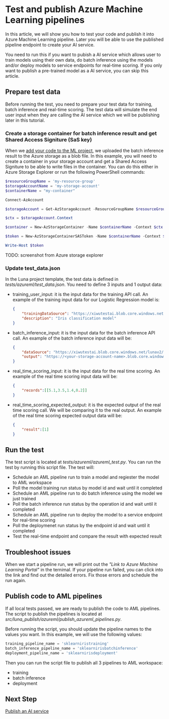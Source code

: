 # Test and publish Azure Machine Learning pipelines

In this article, we will show you how to test your code and publish it into Azure Machine Learning pipeline. Later you will be able to use the published pipeline endpoint to create your AI service.

You need to run this if you want to pubish a AI service which allows user to train models using their own data, do batch inference using the models and/or deploy models to service endpoints for real-time scoring. If you only want to publish a pre-trained model as a AI service, you can skip this article.

## Prepare test data

Before running the test, you need to prepare your test data for training, batch inference and real-time scoring. The test data will simulate the end user input when they are calling the AI service which we will be publishing later in this tutorial.

### Create a storage container for batch inference result and get Shared Access Signiture (SaS key)

When we [add your code to the ML project](./add-ml-code.md), we uploaded the batch inference result to the Azure storage as a blob file. In this example, you will need to create a container in your storage account and get a Shared Access Signiture to be able to write files in the container. You can do this either in Azure Storage Explorer or run the following PowerShell commands:

```powershell
$resourceGroupName = 'my-resource-group'
$storageAccountName = 'my-storage-account'
$containerName = "my-container"

Connect-AzAccount

$storageAccount = Get-AzStorageAccount -ResourceGroupName $resourceGroupName -Name $storageAccountName

$ctx = $storageAccount.Context

$container = New-AzStorageContainer -Name $containerName -Context $ctx

$token = New-AzStorageContainerSASToken -Name $containerName -Context $ctx -Permission rwdl

Write-Host $token
```

TODO: screenshot from Azure storage explorer

### Update test_data.json

In the Luna project template, the test data is defined in *tests/azureml/test_data.json*. You need to define 3 inputs and 1 output data:

- training_user_input: it is the input data for the training API call. An example of the training input data for our Logistic Regression model is:

  ```json
  {
      "trainingDataSource": "https://xiwutestai.blob.core.windows.net/lunav2/iris/iris.csv?st=2020-07-22T17%3A19%3A10Z&se=2027-10-12T17%3A19%3A00Z&sp=rl&sv=2018-03-28&sr=b&sig=7c%2BaoI8QtdepDHKqJqjjljdBUyDyuL8wbKol2Kn7xaI%3D",
      "description": "Iris classification model"
  }
  ```

- batch_inference_input: it is the input data for the batch inference API call. An example of the batch inference input data will be:

  ```json
  {
      "dataSource": "https://xiwutestai.blob.core.windows.net/lunav2/iris/iris_test.csv?st=2020-07-22T20%3A52%3A09Z&se=2031-10-14T20%3A52%3A00Z&sp=rl&sv=2018-03-28&sr=b&sig=Thjj%2BjB4GSvWMIUuqKJLLhYLfJSq4uhf%2B7A5ai6qSoA%3D",
      "output": "https://<your-storage-account-name>.blob.core.windows.net/<your-container-name>/iris/result.csv<your-sas-key>"
  }
  ```

- real_time_scoring_input: it is the input data for the real time scoring. An example of the real time scoring input data will be:

  ```json
  {
      "records":[[5.1,3.5,1.4,0.2]]
  }
  ```

- real_time_scoring_expected_output: it is the expected output of the real time scoring call. We will be comparing it to the real output. An example of the real time scoring expected output data will be:

  ```json
  {
      "result":[1]
  }
  ```

## Run the test

The test script is located at *tests/azureml/azureml_test.py*. You can run the test by running this script file. The test will:

- Schedule an AML pipeline run to train a model and regiester the model to AML workspace
- Poll the model training run status by model id and wait until it completed
- Schedule an AML pipeline run to do batch inference using the model we just trained
- Poll the batch inference run status by the operation id and wait until it completed
- Schedule an AML pipeline run to deploy the model to a service endpoint for real-time scoring
- Poll the deploymenet run status by the endpoint id and wait until it completed
- Test the real-time endpoint and compare the result with expected result

## Troubleshoot issues

When we start a pipeline run, we will print out the *"Link to Azure Machine Learning Portal"* in the ternimal. If your pipeline run failed, you can click into the link and find out the detailed errors. Fix those errors and schedule the run again.

## Publish code to AML pipelines

If all local tests passed, we are ready to publish the code to AML pipelines. The script to publish the pipelines is located at *src/luna_publish/azureml/publish_azureml_pipelines.py*.

Before running the script, you should update the pipeline names to the values you want. In this example, we will use the following values:

```python
training_pipeline_name = 'sklearniristraining'
batch_inference_pipeline_name = 'sklearnirisbatchinference'
deployment_pipeline_name = 'sklearnirisdeployment'
```

Then you can run the script file to publish all 3 pipelines to AML workspace:

- training
- batch inference
- deployment

## Next Step

[Publish an AI service](./publish-ai-service.md)
